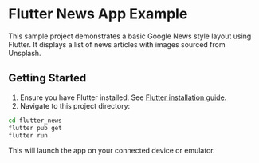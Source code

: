# Flutter News App Example

This sample project demonstrates a basic Google News style layout using Flutter.
It displays a list of news articles with images sourced from Unsplash.

## Getting Started

1. Ensure you have Flutter installed. See [Flutter installation guide](https://flutter.dev/docs/get-started/install).
2. Navigate to this project directory:

```bash
cd flutter_news
flutter pub get
flutter run
```

This will launch the app on your connected device or emulator.

